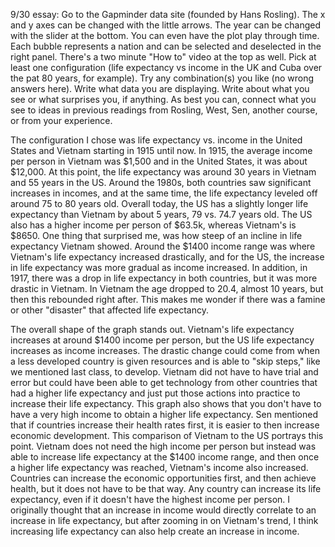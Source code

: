 9/30 essay: Go to the Gapminder data site (founded by Hans Rosling). The x and y axes can be changed with the little arrows. The year can be changed with the slider at the bottom. You can even have the plot play through time. Each bubble represents a nation and can be selected and deselected in the right panel. There's a two minute "How to" video at the top as well.
Pick at least one configuration (life expectancy vs income in the UK and Cuba over the pat 80 years, for example). Try any combination(s) you like (no wrong answers here). Write what data you are displaying. Write about what you see or what surprises you, if anything. As best you can, connect what you see to ideas in previous readings from Rosling, West, Sen, another course, or from your experience.

The configuration I chose was life expectancy vs. income in the United States and Vietnam starting in 1915 until now. In 1915, the average income per person in Vietnam was $1,500 and in the United States, it was about $12,000. At this point, the life expectancy was around 30 years in Vietnam and 55 years in the US. Around the 1980s, both countries saw significant increases in incomes, and at the same time, the life expectancy leveled off around 75 to 80 years old. Overall today, the US has a slightly longer life expectancy than Vietnam by about 5 years, 79 vs. 74.7 years old. The US also has a higher income per person of $63.5k, whereas Vietnam's is $8650. One thing that surprised me, was how steep of an incline in life expectancy Vietnam showed. Around the $1400 income range was where Vietnam's life expectancy increased drastically, and for the US, the increase in life expectancy was more gradual as income increased. In addition, in 1917, there was a drop in life expectancy in both countries, but it was more drastic in Vietnam. In Vietnam the age dropped to 20.4, almost 10 years, but then this rebounded right after. This makes me wonder if there was a famine or other "disaster" that affected life expectancy. 

The overall shape of the graph stands out. Vietnam's life expectancy increases at around $1400 income per person, but the US life expectancy increases as income increases. The drastic change could come from when a less developed country is given resources and is able to "skip steps," like we mentioned last class, to develop. Vietnam did not have to have trial and error but could have been able to get technology from other countries that had a higher life expectancy and just put those actions into practice to increase their life expectancy. This graph also shows that you don't have to have a very high income to obtain a higher life expectancy. Sen mentioned that if countries increase their health rates first, it is easier to then increase economic development. This comparison of Vietnam to the US portrays this point. Vietnam does not need the high income per person but instead was able to increase life expectancy at the $1400 income range, and then once a higher life expectancy was reached, Vietnam's income also increased. Countries can increase the economic opportunities first, and then achieve health, but it does not have to be that way. Any country can increase its life expectancy, even if it doesn't have the highest income per person. I originally thought that an increase in income would directly correlate to an increase in life expectancy, but after zooming in on Vietnam's trend, I think increasing life expectancy can also help create an increase in income. 
